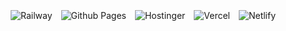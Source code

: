 <p>
    <td>
      <img src="https://img.shields.io/badge/railway-0B0D0E.svg?style=for-the-badge&logo=railway&logoColor=white" alt="Railway" style="margin-bottom: 5px; padding: 5px">
    </td>
    <td>
      <img src="https://img.shields.io/badge/github_pages-%23121011.svg?style=for-the-badge&logo=github&logoColor=white" alt="Github Pages"  style="margin-bottom: 5px; padding: 5px">
    </td>
    <td>
      <img src="https://img.shields.io/badge/hostinger-673DE6.svg?style=for-the-badge&logo=hostinger&logoColor=white" alt="Hostinger" style="margin-bottom: 5px; padding: 5px">
    </td>
    <td>
      <img src="https://img.shields.io/badge/vercel-000000.svg?style=for-the-badge&logo=vercel&logoColor=white" alt="Vercel" style="margin-bottom: 5px; padding: 5px">
    </td>
    <td>
      <img src="https://img.shields.io/badge/netlify-00C7B7.svg?style=for-the-badge&logo=netlify&logoColor=white" alt="Netlify" style="margin-bottom: 5px; padding: 5px">
    </td>
</p>
